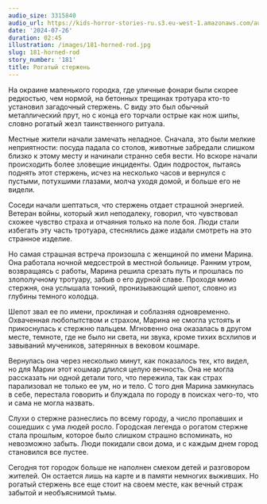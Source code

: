 ```yaml
---
audio_size: 3315840
audio_url: https://kids-horror-stories-ru.s3.eu-west-1.amazonaws.com/audio/181-horned-rod.mp3
date: '2024-07-26'
duration: 02:45
illustration: /images/181-horned-rod.jpg
slug: 181-horned-rod
story_number: '181'
title: Рогатый стержень
---
```


На окраине маленького городка, где уличные фонари были скорее редкостью, чем нормой, на бетонных трещинах тротуара кто-то установил загадочный стержень. С виду это был обычный металлический прут, но с конца его торчали острые как нож шипы, словно рогатый жезл таинственного ритуала.

Местные жители начали замечать неладное. Сначала, это были мелкие неприятности: посуда падала со столов, животные забредали слишком близко к этому месту и начинали странно себя вести. Но вскоре начали происходить более зловещие инциденты. Один подросток, пытаясь поднять этот стержень, исчез на несколько часов и вернулся с пустыми, потухшими глазами, молча уходя домой, и больше его не видели.

Соседи начали шептаться, что стержень отдает страшной энергией. Ветеран войны, который жил неподалеку, говорил, что чувствовал схожее чувство страха и отчаяния только на поле боя. Люди стали избегать эту часть тротуара, стеснялись даже издали смотреть на это странное изделие. 

Но самая страшная встреча произошла с женщиной по имени Марина. Она работала ночной медсестрой в местной больнице. Ранним утром, возвращаясь с работы, Марина решила срезать путь и прошлась по злополучному тротуару, забыв о его дурной славе. Проходя мимо стержня, она услышала тонкий, пронизывающий шепот, словно из глубины темного колодца.

Шепот звал ее по имени, проклиная и соблазняя одновременно. Охваченная любопытством и страхом, Марина не смогла устоять и прикоснулась к стержню пальцем. Мгновенно она оказалась в другом месте, темноте, где не было ни света, ни звука, кроме тихих всхлипов и завываний мучеников, затерянных в вековом кошмаре.

Вернулась она через несколько минут, как показалось тех, кто видел, но для Марии этот кошмар длился целую вечность. Она не могла рассказать ни одной детали того, что пережила, так как страх парализовал не только ее ум, но и тело. С того дня Марина замкнулась в себе, перестала говорить и блуждала по городу в поисках чего-то, что и сама не могла назвать.

Слухи о стержне разнеслись по всему городу, а число пропавших и сошедших с ума людей росло. Городская легенда о рогатом стержне стала прошлым, которое было слишком страшно вспоминать, но невозможно забыть. Люди покидали свои дома, и с каждым днем город становился все пустее.

Сегодня тот городок больше не наполнен смехом детей и разговором жителей. Он остается лишь на карте и в памяти немногих выживших. Но рогатый стержень все еще стоит на своем месте, как вечный страж забытой и необъяснимой тьмы.